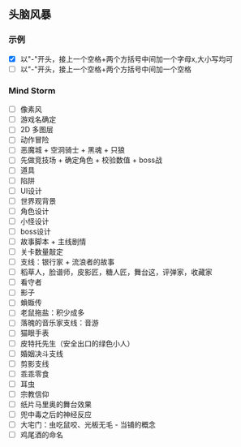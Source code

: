 ## 头脑风暴

### 示例
- [X] 以"-"开头，接上一个空格+两个方括号中间加一个字母x,大小写均可
- [ ] 以"-"开头，接上一个空格+两个方括号中间加一个空格

### Mind Storm
- [ ] 像素风
- [ ] 游戏名确定
- [ ] 2D 多图层
- [ ] 动作冒险
- [ ] 恶魔城 + 空洞骑士 + 黑魂 + 只狼 
- [ ] 先做竞技场 + 确定角色 + 校验数值 + boss战
- [ ] 道具
- [ ] 陷阱
- [ ] UI设计
- [ ] 世界观背景
- [ ] 角色设计
- [ ] 小怪设计
- [ ] boss设计
- [ ] 故事脚本 + 主线剧情
- [ ] 关卡数量敲定
- [ ] 支线：银行家 + 流浪者的故事
- [ ] 稻草人，脸谱师，皮影匠，糖人匠，舞台这，评弹家，收藏家
- [ ] 看守者
- [ ] 影子
- [ ] 蝜蝂传
- [ ] 老鼠拖盐：积少成多
- [ ] 落魄的音乐家支线：音游
- [ ] 猫眼手表
- [ ] 皮特托先生（安全出口的绿色小人）
- [ ] 婚姻决斗支线
- [ ] 剪影支线
- [ ] 乖乖零食
- [ ] 耳虫
- [ ] 宗教信仰
- [ ] 纸片马里奥的舞台效果
- [ ] 兜中毒之后的神经反应
- [ ] 大宅门：虫吃鼠咬、光板无毛 - 当铺的概念
- [ ] 鸡尾酒的命名
